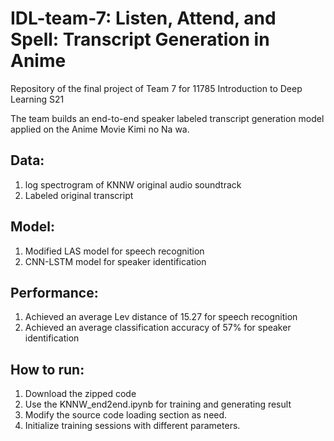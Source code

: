 # IDL-team-7: Listen, Attend, and Spell: Transcript Generation in Anime

Repository of the final project of Team 7 for 11785 Introduction to Deep Learning S21

The team builds an end-to-end speaker labeled transcript generation model applied on the Anime Movie Kimi no Na wa.

## Data: 
1. log spectrogram of KNNW original audio soundtrack
2. Labeled original transcript

## Model:
1. Modified LAS model for speech recognition
2. CNN-LSTM model for speaker identification 

## Performance:
1. Achieved an average Lev distance of 15.27 for speech recognition
2. Achieved an average classification accuracy of 57% for speaker identification

## How to run:
1. Download the zipped code
2. Use the KNNW_end2end.ipynb for training and generating result
3. Modify the source code loading section as need.
4. Initialize training sessions with different parameters.

